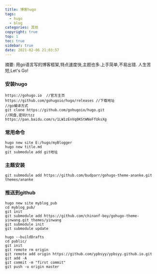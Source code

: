 ```yaml
---
title: 博客hugo
tags:
  - hugo
  - blog
categories: 其他
copyright: true
top: 1
toc: true
sidebar: true
date: 2021-02-06 21:03:57
---
```

摘要:
    用go语言写的博客框架,特点速度快,主题也多.上手简单,不易出错.
    人生苦短,Let's Go!
    
<!-- more -->
### 安装hugo

```
https://gohugo.io  //官方主页
https://github.com/gohugoio/hugo/releases //下载地址
//go编译方式
git clone https://github.com/gohugoio/hugo.git
//网盘,密码ttzz
https://pan.baidu.com/s/1LW1zEnVq0KStWNeFfUksXg

```

### 常用命令

```
hugo new site E:/hugo/myBlogger
hugo new title.md
git submodule add git地址
```

### 主题安装

```
git submodule add https://github.com/budparr/gohugo-theme-ananke.git themes/ananke
```

### 推送到github

```
hugo new site myblog_pub
cd myblog_pub/
git init
git submodule add https://github.com/chinanf-boy/gohugo-theme-yinwang.git themes/yinwang
git submodule init
git submodule update
 
hugo --buildDrafts
cd public/
git init
git remote rm origin 
git remote add origin https://github.com/ypbsyy/ypbsyy.github.io.git
git add -A
git commit -m "first commit"
git push -u origin master
```

